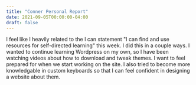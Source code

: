 ```yaml
---
title: "Conner Personal Report"
date: 2021-09-05T00:00:00-04:00
draft: false
---
```

I feel like I heavily related to the I can statement "I can find and use resources for self-directed learning" this week. I did this in a couple ways. I wanted to continue learning Wordpress on my own, so I have been watching videos about how to download and tweak themes. I want to feel prepared for when we start working on the site. I also tried to become more knowledgable in custom keyboards so that I can feel confident in designing a website about them.


